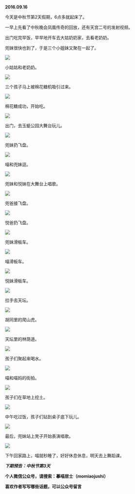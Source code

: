 
          
            
**2016.09.16**

今天是中秋节第2天假期，6点多就起床了。

一早上先看了中秋晚会凤凰传奇的回放，还有天宫二号的发射视频。

出门吃完早饭，早早地开车去大姑奶奶家，去看老奶奶。

兜妹很快也到了，于是三个小姐妹又聚在一起了。




![](//upload-images.jianshu.io/upload_images/51001-ae0c33bb4f411c7e.jpg)




小姑姑和老奶奶。




![](//upload-images.jianshu.io/upload_images/51001-17bd5a56ef348c37.jpg)




三个孩子马上被棉花糖机吸引过来。




![](//upload-images.jianshu.io/upload_images/51001-4792c3927e2adcf3.jpg)




棉花糖成功，开始吃。




![](//upload-images.jianshu.io/upload_images/51001-21a19876544a596c.jpg)




出门，去玉蜓公园大舞台玩儿。




![](//upload-images.jianshu.io/upload_images/51001-1b6e1304575098d2.jpg)




兜妹扔飞盘。




![](//upload-images.jianshu.io/upload_images/51001-79f252f3b3ca8f78.jpg)




喵和兜妹逗。




![](//upload-images.jianshu.io/upload_images/51001-543c0ccc6a32c9b0.jpg)




兜妹和悦妹在大舞台上唱歌。




![](//upload-images.jianshu.io/upload_images/51001-9e5fa03aa35f4565.jpg)




兜爸接飞盘。




![](//upload-images.jianshu.io/upload_images/51001-099529bb1e23de26.jpg)




悦爸扔飞盘。




![](//upload-images.jianshu.io/upload_images/51001-15c86b6ed0dc0ee6.jpg)




兜妹滑板车。




![](//upload-images.jianshu.io/upload_images/51001-f6991d9a50f9134f.jpg)




喵滑板车。




![](//upload-images.jianshu.io/upload_images/51001-dc811d908f5aceca.jpg)




悦妹滑板车。




![](//upload-images.jianshu.io/upload_images/51001-b827c865099211d9.jpg)




拉手去天坛。




![](//upload-images.jianshu.io/upload_images/51001-302ecedc17a01b16.jpg)




胡同里的爬山虎。




![](//upload-images.jianshu.io/upload_images/51001-56285e875def9701.jpg)




天坛里的林荫道。




![](//upload-images.jianshu.io/upload_images/51001-f1c75efecda3ebeb.jpg)




孩子们聚起来喝水。




![](//upload-images.jianshu.io/upload_images/51001-59064ed2c7c703df.jpg)




喵和喵妈的街拍。




![](//upload-images.jianshu.io/upload_images/51001-d6ad7a068bb16bf4.jpg)




孩子们在草地上挖土。




![](//upload-images.jianshu.io/upload_images/51001-9e1dd53a9b45c154.jpg)




中午吃过饭，孩子们钻到桌子底下玩儿。




![](//upload-images.jianshu.io/upload_images/51001-cdd550b5bdea4f9c.jpg)




最后，兜妹站上凳子开始表演唱歌。




![](//upload-images.jianshu.io/upload_images/51001-1bae7a1e9754e076.jpg)




下午回家路上，喵就秒睡了，好好休息休息，明天去上舞蹈课。


***下期预告：中秋节第3天***


**个人微信公众号，请搜索：摹喵居士（momiaojushi）**

**喜欢作者写写哪些话题，可以公众号留言**

          
        